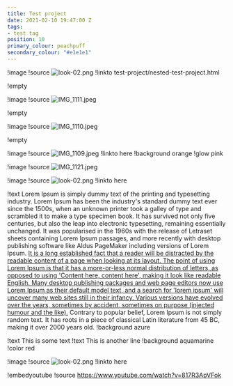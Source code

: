 ```yaml
---
title: Test project
date: 2021-02-10 19:47:00 Z
tags:
- test tag
position: 10
primary_colour: peachpuff
secondary_colour: "#e1e1e1"
---
```


!image
!source ![look-02.png](/uploads/look-02.png)
!linkto test-project/nested-test-project.html

!empty

!image
!source ![IMG_1111.jpeg](/uploads/IMG_1111.jpeg)

!empty

!image
!source ![IMG_1110.jpeg](/uploads/IMG_1110.jpeg)

!empty

!image
!source ![IMG_1109.jpeg](/uploads/IMG_1109.jpeg)
!linkto here
!background orange
!glow pink

!image
!source ![IMG_1121.jpeg](/uploads/IMG_1121.jpeg)

!image
!source ![look-02.png](/uploads/look-02.png)
!linkto here

!text Lorem Ipsum is simply dummy text of the printing and typesetting industry. Lorem Ipsum has been the industry's standard dummy text ever since the 1500s, when an unknown printer took a galley of type and scrambled it to make a type specimen book. It has survived not only five centuries, but also the leap into electronic typesetting, remaining essentially unchanged. It was popularised in the 1960s with the release of Letraset sheets containing Lorem Ipsum passages, and more recently with desktop publishing software like Aldus PageMaker including versions of Lorem Ipsum. [It is a long established fact that a reader will be distracted by the readable content of a page when looking at its layout. The point of using Lorem Ipsum is that it has a more-or-less normal distribution of letters, as opposed to using 'Content here, content here', making it look like readable English. Many desktop publishing packages and web page editors now use Lorem Ipsum as their default model text, and a search for 'lorem ipsum' will uncover many web sites still in their infancy. Various versions have evolved over the years, sometimes by accident, sometimes on purpose (injected humour and the like).](https://lipsum.com) Contrary to popular belief, Lorem Ipsum is not simply random text. It has roots in a piece of classical Latin literature from 45 BC, making it over 2000 years old.
!background azure

!text This is some text
!text This is another line
!background aquamarine
!color red

!image
!source ![look-02.png](/uploads/look-02.png)
!linkto here

!embedyoutube
!source https://www.youtube.com/watch?v=817R3ApVFok
